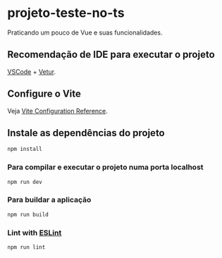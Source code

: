 # projeto-teste-no-ts

Praticando um pouco de Vue e suas funcionalidades.

## Recomendação de IDE para executar o projeto

[VSCode](https://code.visualstudio.com/) + [Vetur](https://marketplace.visualstudio.com/items?itemName=Vue.volar).

## Configure o Vite

Veja [Vite Configuration Reference](https://vitejs.dev/config/).

## Instale as dependências do projeto

```sh
npm install
```

### Para compilar e executar o projeto numa porta localhost

```sh
npm run dev
```

### Para buildar a aplicação

```sh
npm run build
```

### Lint with [ESLint](https://eslint.org/)

```sh
npm run lint
```
